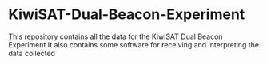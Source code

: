 # KiwiSAT-Dual-Beacon-Experiment
This repository contains all the data for the KiwiSAT Dual Beacon Experiment
It also contains some software for receiving and interpreting the data collected

